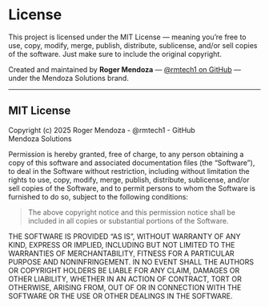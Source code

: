 # License

This project is licensed under the MIT License — meaning you’re free to use, copy, modify, merge, publish, distribute, sublicense, and/or sell copies of the software. Just make sure to include the original copyright.

Created and maintained by **Roger Mendoza** — [@rmtech1 on GitHub](https://github.com/rmtech1) — under the Mendoza Solutions brand.

---

## MIT License

Copyright (c) 2025 Roger Mendoza - @rmtech1 - GitHub  
Mendoza Solutions

Permission is hereby granted, free of charge, to any person obtaining a copy
of this software and associated documentation files (the “Software”), to deal
in the Software without restriction, including without limitation the rights
to use, copy, modify, merge, publish, distribute, sublicense, and/or sell
copies of the Software, and to permit persons to whom the Software is
furnished to do so, subject to the following conditions:

> The above copyright notice and this permission notice shall be included in
> all copies or substantial portions of the Software.

THE SOFTWARE IS PROVIDED “AS IS”, WITHOUT WARRANTY OF ANY KIND, EXPRESS OR
IMPLIED, INCLUDING BUT NOT LIMITED TO THE WARRANTIES OF MERCHANTABILITY,
FITNESS FOR A PARTICULAR PURPOSE AND NONINFRINGEMENT. IN NO EVENT SHALL THE
AUTHORS OR COPYRIGHT HOLDERS BE LIABLE FOR ANY CLAIM, DAMAGES OR OTHER
LIABILITY, WHETHER IN AN ACTION OF CONTRACT, TORT OR OTHERWISE, ARISING FROM,
OUT OF OR IN CONNECTION WITH THE SOFTWARE OR THE USE OR OTHER DEALINGS IN
THE SOFTWARE.